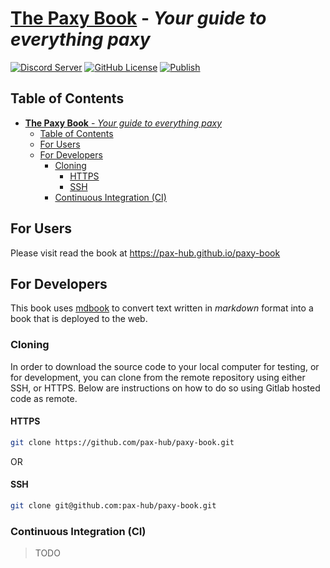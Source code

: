 # [**The Paxy Book**](https://pax-hub.github.io/paxy-book/) - *Your guide to everything paxy*

[![Discord Server](https://dcbadge.vercel.app/api/server/vFG57wDxsd?style=flat)](https://discord.gg/vFG57wDxsd)
[![GitHub License](https://img.shields.io/github/license/pax-hub/paxy-book)](https://www.mozilla.org/en-US/MPL/)
[![Publish](https://github.com/pax-hub/paxy-book/actions/workflows/publish.yml/badge.svg)](https://github.com/pax-hub/paxy-book/actions/workflows/publish.yml)

## Table of Contents

- [**The Paxy Book** - *Your guide to everything paxy*](#the-paxy-book---your-guide-to-everything-paxy)
  - [Table of Contents](#table-of-contents)
  - [For Users](#for-users)
  - [For Developers](#for-developers)
    - [Cloning](#cloning)
      - [HTTPS](#https)
      - [SSH](#ssh)
    - [Continuous Integration (CI)](#continuous-integration-ci)

## For Users

Please visit read the book at https://pax-hub.github.io/paxy-book

## For Developers

This book uses [mdbook](https://rust-lang.github.io/mdBook/) to convert text written in *markdown* format into a book that is deployed to the web.

### Cloning

In order to download the source code to your local computer for testing, or for development, you can clone from the remote repository using either SSH, or HTTPS. Below are instructions on how to do so using Gitlab hosted code as remote.

#### HTTPS

```sh
git clone https://github.com/pax-hub/paxy-book.git 
```

OR

#### SSH

```sh
git clone git@github.com:pax-hub/paxy-book.git
```

### Continuous Integration (CI)
> TODO
